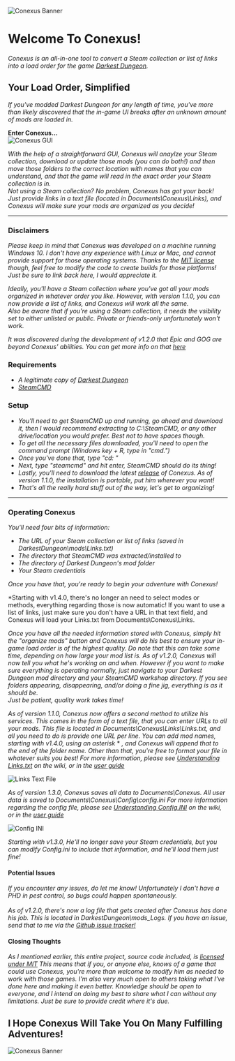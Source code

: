 ![Conexus Banner](https://github.com/Hypocrita20XX/Conexus/blob/master/Images/Banner.png)

# Welcome To Conexus!
*Conexus is an all-in-one tool to convert a Steam collection or list of links into a load order for the game [Darkest Dungeon](https://store.steampowered.com/app/262060/Darkest_Dungeon/).* 

## Your Load Order, Simplified
*If you've modded Darkest Dungeon for any length of time, you've more than likely discovered that the in-game UI breaks after an unknown  amount of mods are loaded in.*  

**Enter Conexus...** </br>
![Conexus GUI](https://github.com/Hypocrita20XX/Conexus/blob/master/Images/UI.png)</br>

*With the help of a straightforward GUI, Conexus will anaylze your Steam collection, download or update those mods (you can do both!) and then move those folders to the correct location with names that you can understand, and that the game will read in the exact order your Steam collection is in.*</br>
*Not using a Steam collection? No problem, Conexus has got your back! Just provide links in a text file (located in Documents\Conexus\Links), and Conexus will make sure your mods are organized as you decide!*</br>

***

### Disclaimers
*Please keep in mind that Conexus was developed on a machine running Windows 10. I don't have any experience with Linux or Mac, and cannot provide support for those operating systems. Thanks to the [MIT license](https://github.com/Hypocrita20XX/Conexus/blob/master/LICENSE) though, feel free to modify the code to create builds for those platforms! Just be sure to link back here, I would appreciate it.*</br>

*Ideally, you'll have a Steam collection where you've got all your mods organized in whatever order you like. However, with version 1.1.0, you can now provide a list of links, and Conexus will work all the same.*</br>
*Also be aware that if you're using a Steam collection, it needs the vsibility set to either unlisted or public. Private or friends-only unfortunately won't work.*

*It was discovered during the development of v1.2.0 that Epic and GOG are beyond Conexus' abilities. You can get more info on that [here](https://github.com/Hypocrita20XX/Conexus/issues/11)*

### Requirements
* *A legitimate copy of [Darkest Dungeon](https://store.steampowered.com/app/262060/Darkest_Dungeon/)*
* *[SteamCMD](https://developer.valvesoftware.com/wiki/SteamCMD)*

### Setup
* *You'll need to get SteamCMD up and running, go ahead and download it, then I would recommend extracting to C:\SteamCMD, or any other drive/location you would prefer. Best not to have spaces though.*
* *To get all the necessary files downloaded, you'll need to open the command prompt (Windows key + R, type in "cmd.")*
* *Once you've done that, type "cd: <location of steamcmd>"*
* *Next, type "steamcmd" and hit enter, SteamCMD should do its thing!*
* *Lastly, you'll need to download the latest [release](https://github.com/Hypocrita20XX/Conexus/releases) of Conexus. As of version 1.1.0, the installation is portable, put him wherever you want!*
* *That's all the really hard stuff out of the way, let's get to organizing!*

***

### Operating Conexus
*You'll need four bits of information:*
* *The URL of your Steam collection or list of links (saved in DarkestDungeon\mods\Links.txt)*
* *The directory that SteamCMD was extracted/installed to*
* *The directory of Darkest Dungeon's mod folder*
* *Your Steam credentials*

*Once you have that, you're ready to begin your adventure with Conexus!*</br>

*Starting with v1.4.0, there's no longer an need to select modes or methods, everything regarding those is now automatic! If you want to use a list of links, just make sure you don't have a URL in that text field, and Conexus will load your Links.txt from Documents\Conexus\Links.

*Once you have all the needed information stored with Conexus, simply hit the "organize mods" button and Conexus will do his best to ensure your in-game load order is of the highest quality.*
*Do note that this can take some time, depending on how large your mod list is. As of v1.2.0, Conexus will now tell you what he's working on and when. However if you want to make sure everything is operating normally, just navigate to your Darkest Dungeon mod directory and your SteamCMD workshop directory. If you see folders appearing, disappearing, and/or doing a fine jig, everything is as it should be.</br>
Just be patient, quality work takes time!*</br>

*As of version 1.1.0, Conexus now offers a second method to utilize his services. This comes in the form of a text file, that you can enter URLs to all your mods. This file is located in Documents\Conexus\Links\Links.txt, and all you need to do is provide one URL per line. You can add mod names, starting with v1.4.0, using an asterisk* * *, and Conexus will append that to the end of the folder name. Other than that, you're free to format your file in whatever suits you best!*
*For more information, please see [Understanding Links.txt](https://github.com/Hypocrita20XX/Conexus/wiki/P-07:-Understanding-Links.txt) on the wiki, or in the [user guide](https://github.com/Hypocrita20XX/Conexus/blob/master/Documentation/Guides/Conexus%20User's%20Guide%20v1.4.0.pdf)*

![Links Text File](https://github.com/Hypocrita20XX/Conexus/blob/master/Images/Links%20Text%20File.png)</br>

*As of version 1.3.0, Conexus saves all data to Documents\Conexus. All user data is saved to Documents\Conexus\Config\config.ini*
*For more information regarding the config file, please see [Understanding Config.INI](https://github.com/Hypocrita20XX/Conexus/wiki/P-06:-Understanding-Config.INI) on the wiki, or in the [user guide](https://github.com/Hypocrita20XX/Conexus/blob/master/Documentation/Guides/Conexus%20User's%20Guide%20v1.4.0.pdf)*

![Config INI](https://github.com/Hypocrita20XX/Conexus/blob/master/Images/Config%20INI.png)</br>

*Starting with v1.3.0, He'll no longer save your Steam credentials, but you can modify Config.ini to include that information, and he'll load them just fine!*

#### Potential Issues
*If you encounter any issues, do let me know! Unfortunately I don't have a PHD in pest control, so bugs could happen spontaneously.*</br></br>
*As of v1.2.0, there's now a log file that gets created after Conexus has done his job. This is located in DarkestDungeon\mods\_Logs. If you have an issue, send that to me via the [Github issue tracker!](https://github.com/Hypocrita20XX/Conexus/issues)*

#### Closing Thoughts
*As I mentioned earlier, this entire project, source code included, is [licensed under MIT](https://github.com/Hypocrita20XX/Conexus/blob/master/LICENSE)*
*This means that if you, or anyone else, knows of a game that could use Conexus, you're more than welcome to modify him as needed to work with those games.*
*I'm also very much open to others taking what I've done here and making it even better. Knowledge should be open to everyone, and I intend on doing my best to share what I can without any limitations. Just be sure to provide credit where it's due.*</br>

## I Hope Conexus Will Take You On Many Fulfilling Adventures!</br>

![Conexus Banner](https://github.com/Hypocrita20XX/Conexus/blob/master/Images/Banner.png)
